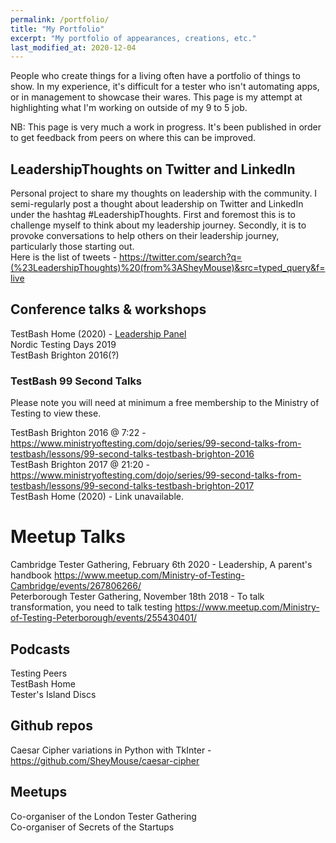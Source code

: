 ```yaml
---
permalink: /portfolio/
title: "My Portfolio"
excerpt: "My portfolio of appearances, creations, etc."
last_modified_at: 2020-12-04
---
```


People who create things for a living often have a portfolio of things to show. In my experience, it's difficult for a tester who isn't automating apps, or in management to showcase their wares. This page is my attempt at highlighting what I'm working on outside of my 9 to 5 job.

NB: This page is very much a work in progress. It's been published in order to get feedback from peers on where this can be improved.  

## LeadershipThoughts on Twitter and LinkedIn
Personal project to share my thoughts on leadership with the community. I semi-regularly post a thought about leadership on Twitter and LinkedIn under the hashtag #LeadershipThoughts. First and foremost this is to challenge myself to think about my leadership journey. Secondly, it is to provoke conversations to help others on their leadership journey, particularly those starting out.  
Here is the list of tweets - https://twitter.com/search?q=(%23LeadershipThoughts)%20(from%3ASheyMouse)&src=typed_query&f=live

## Conference talks & workshops

TestBash Home (2020) - [Leadership Panel](https://www.ministryoftesting.com/dojo/series/testbash-home/lessons/testbash-panel-leadership)  
Nordic Testing Days 2019  
TestBash Brighton 2016(?)  

### TestBash 99 Second Talks

Please note you will need at minimum a free membership to the Ministry of Testing to view these.

TestBash Brighton 2016 @ 7:22 - https://www.ministryoftesting.com/dojo/series/99-second-talks-from-testbash/lessons/99-second-talks-testbash-brighton-2016  
TestBash Brighton 2017 @ 21:20 - https://www.ministryoftesting.com/dojo/series/99-second-talks-from-testbash/lessons/99-second-talks-testbash-brighton-2017  
TestBash Home (2020) - Link unavailable.  

# Meetup Talks

Cambridge Tester Gathering, February 6th 2020 - Leadership, A parent's handbook https://www.meetup.com/Ministry-of-Testing-Cambridge/events/267806266/  
Peterborough Tester Gathering, November 18th 2018 - To talk transformation, you need to talk testing https://www.meetup.com/Ministry-of-Testing-Peterborough/events/255430401/  

## Podcasts

Testing Peers  
TestBash Home  
Tester's Island Discs  

## Github repos

Caesar Cipher variations in Python with TkInter - https://github.com/SheyMouse/caesar-cipher  

## Meetups

Co-organiser of the London Tester Gathering  
Co-organiser of Secrets of the Startups  
